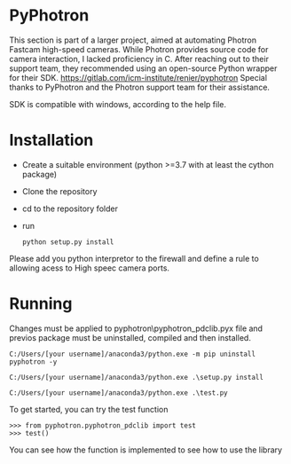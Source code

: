 # PyPhotron
This section is part of a larger project, aimed at automating Photron Fastcam high-speed cameras. 
While Photron provides source code for camera interaction, I lacked proficiency in C. 
After reaching out to their support team, they recommended using an open-source Python wrapper for their SDK.
https://gitlab.com/icm-institute/renier/pyphotron
Special thanks to PyPhotron and the Photron support team for their assistance.

SDK is compatible with windows, according to the help file.


Installation
============

  - Create a suitable environment (python >=3.7 with at least the cython package)
  - Clone the repository
  - cd to the repository folder
  - run 

		python setup.py install

Please add you python interpretor to the firewall and define a rule to allowing acess to High speec camera ports.

Running
=======
Changes must be applied to pyphotron\pyphotron_pdclib.pyx file and previos package must be uninstalled, compiled and then installed.

    C:/Users/[your username]/anaconda3/python.exe -m pip uninstall pyphotron -y

    C:/Users/[your username]/anaconda3/python.exe .\setup.py install

    C:/Users/[your username]/anaconda3/python.exe .\test.py

To get started, you can try the test function

	>>> from pyphotron.pyphotron_pdclib import test
	>>> test()

You can see how the function is implemented to see how to use the library
